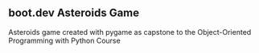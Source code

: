## boot.dev Asteroids Game
Asteroids game created with pygame as capstone to the Object-Oriented Programming with Python Course
